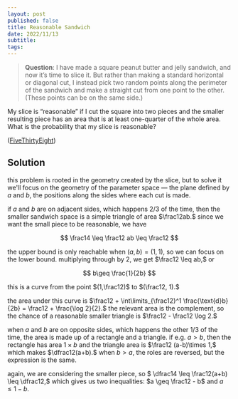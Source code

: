 ```yaml
---
layout: post
published: false
title: Reasonable Sandwich
date: 2022/11/13
subtitle:
tags:
---
```


>**Question**: I have made a square peanut butter and jelly sandwich, and now it’s time to slice it. But rather than making a standard horizontal or diagonal cut, I instead pick two random points along the perimeter of the sandwich and make a straight cut from one point to the other. (These points can be on the same side.)

My slice is “reasonable” if I cut the square into two pieces and the smaller resulting piece has an area that is at least one-quarter of the whole area. What is the probability that my slice is reasonable?

<!--more-->

([FiveThirtyEight](URL))

## Solution

this problem is rooted in the geometry created by the slice, but to solve it we'll focus on the geometry of the parameter space — the plane defined by $a$ and $b,$ the positions along the sides where each cut is made.

if $a$ and $b$ are on adjacent sides, which happens $2/3$ of the time, then the smaller sandwich space is a simple triangle of area $\frac12ab.$ since we want the small piece to be reasonable, we have

$$ \frac14 \leq \frac12 ab \leq \frac12 $$

the upper bound is only reachable when $(a,b) = (1,1),$ so we can focus on the lower bound. multiplying through by $2,$ we get $\frac12 \leq ab,$ or

$$ b\geq \frac{1}{2b} $$

this is a curve from the point $(1,\frac12)$ to $(\frac12, 1).$ 

the area under this curve is $\frac12 + \int\limits_{\frac12}^1 \frac{\text{d}b}{2b} = \frac12 + \frac{\log 2}{2}.$ the relevant area is the complement, so the chance of a reasonable smaller triangle is $\frac12 - \frac12 \log 2.$

when $a$ and $b$ are on opposite sides, which happens the other $1/3$ of the time, the area is made up of a rectangle and a triangle. if e.g. $a > b,$ then the rectangle has area $1\times b$ and the triangle area is $\frac12 (a-b)\times 1,$ which makes $\dfrac12(a+b).$ when $b > a,$ the roles are reversed, but the expression is the same. 

again, we are considering the smaller piece, so $ \dfrac14 \leq \frac12(a+b) \leq \dfrac12,$ which gives us two inequalities: $a \geq \frac12 - b$ and $a \leq 1 - b.$

<br>
